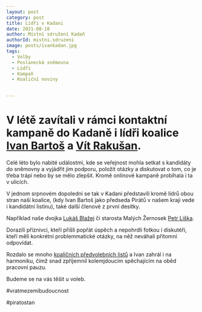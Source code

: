 ```yaml
---
layout: post
category: post
title: Lídři v Kadani 
date: 2021-08-10
author: Místní sdružení Kadaň
authorId: mistni.sdruzeni 
image: posts/ivankadan.jpg
tags:
  - Volby
  - Poslanecká sněmovna
  - Lídři
  - Kampaň
  - Koaliční noviny
  

---
```


# V létě zavítali v rámci kontaktní kampaně do Kadaně i lídři koalice [Ivan Bartoš](https://www.pirati.cz/lide/ivan-bartos/) a [Vít Rakušan](https://www.starostove-nezavisli.cz/volby/archiv/parlamentni-volby-2017/nejnovejsi-informace/kandidati/rakusan-vit).

Celé léto bylo nabité událostmi, kde se veřejnost mohla setkat s kandidáty do sněmovny a vyjádřit jim podporu, položit otázky a diskutovat o tom, co je třeba trápí nebo by se mělo zlepšit. Kromě onlinové kampaně probíhala i ta v ulicích.

V jednom srpnovém dopoledni se tak v Kadani představili kromě lídrů obou stran naší koalice, (kdy Ivan Bartoš jako předseda Pirátů v našem kraji vede i kandidátní listinu), také další členové z první desítky. 

Například naše dvojka [Lukáš Blažej](https://www.pirati.cz/lide/lukas-blazej/) či starosta Malých Žernosek [Petr Liška](https://www.starostove-nezavisli.cz/volby/archiv/parlamentni-volby-2017/ustecky-kraj/liska-petr).

Dorazili příznivci, kteří přišli popřát úspěch a nepohrdli fotkou i diskutéři, kteří měli konkrétní problemmatické otázky, na něž neváhali přítomní odpovídat.

Rozdalo se mnoho [koaličních předvolebních listů]( https://piratistanuk.cz/) a Ivan zahrál i na harmoniku, čímž snad zpříjemnil kolemjdoucím spěchajícím na oběd pracovní pauzu.

Budeme se na vás těšit u voleb.

#vratmezemibudoucnost

#piratostan


